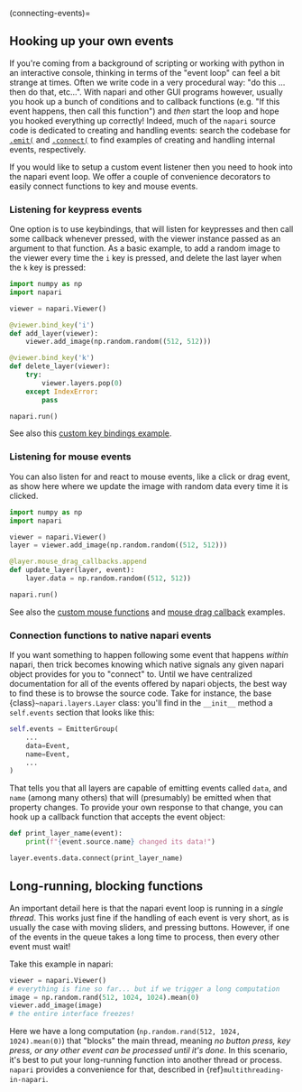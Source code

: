 (connecting-events)=

## Hooking up your own events

If you're coming from a background of scripting or working with python in an
interactive console, thinking in terms of the "event loop" can feel a bit
strange at times. Often we write code in a very procedural way: "do this ...
then do that, etc...". With napari and other GUI programs however, usually you
hook up a bunch of conditions and to callback functions (e.g. "If this event
happens, then call this function") and *then* start the loop and hope you hooked
everything up correctly!  Indeed, much of the ``napari`` source code is
dedicated to creating and handling events: search the codebase for
[`.emit(`](https://github.com/napari/napari/search?q=%22.emit%28%22&type=code)
and
[`.connect(`](https://github.com/napari/napari/search?q=%22.connect%28%22&type=code)
to find examples of creating and handling internal events, respectively.

If you would like to setup a custom event listener then you need to hook into
the napari event loop. We offer a couple of convenience decorators to easily
connect functions to key and mouse events.

### Listening for keypress events

One option is to use keybindings, that will listen for keypresses and then call
some callback whenever pressed, with the viewer instance passed as an argument
to that function. As a basic example, to add a random image to the viewer every
time the `i` key is pressed, and delete the last layer when the `k` key is
pressed:

```python
import numpy as np
import napari

viewer = napari.Viewer()

@viewer.bind_key('i')
def add_layer(viewer):
    viewer.add_image(np.random.random((512, 512)))

@viewer.bind_key('k')
def delete_layer(viewer):
    try:
        viewer.layers.pop(0)
    except IndexError:
        pass

napari.run()
```

See also this [custom key bindings
example](https://github.com/napari/napari/blob/master/examples/custom_key_bindings.py).

### Listening for mouse events

You can also listen for and react to mouse events, like a click or drag event,
as show here where we update the image with random data every time it is
clicked.

```python
import numpy as np
import napari

viewer = napari.Viewer()
layer = viewer.add_image(np.random.random((512, 512)))

@layer.mouse_drag_callbacks.append
def update_layer(layer, event):
    layer.data = np.random.random((512, 512))

napari.run()
```

See also the [custom mouse
functions](https://github.com/napari/napari/blob/master/examples/custom_mouse_functions.py)
and [mouse drag
callback](https://github.com/napari/napari/blob/master/examples/mouse_drag_callback.py)
examples.

### Connection functions to native napari events

If you want something to happen following some event that happens *within*
napari, then trick becomes knowing which native signals any given napari object
provides for you to "connect" to.  Until we have centralized documentation for
all of the events offered by napari objects, the best way to find these is to
browse the source code.  Take for instance, the base
{class}`~napari.layers.Layer` class: you'll find in the `__init__` method a
``self.events`` section that looks like this:

```python
self.events = EmitterGroup(
    ...
    data=Event,
    name=Event,
    ...
)
```

That tells you that all layers are capable of emitting events called `data`, and
`name` (among many others) that will (presumably) be emitted when that property
changes. To provide your own response to that change, you can hook up a callback
function that accepts the event object:

```python
def print_layer_name(event):
    print(f"{event.source.name} changed its data!")

layer.events.data.connect(print_layer_name)
```

## Long-running, blocking functions

An important detail here is that the napari event loop is running in a *single
thread*.  This works just fine if the handling of each event is very short, as
is usually the case with moving sliders, and pressing buttons.  However, if one
of the events in the queue takes a long time to process, then every other event
must wait!

Take this example in napari:

```python
viewer = napari.Viewer()
# everything is fine so far... but if we trigger a long computation
image = np.random.rand(512, 1024, 1024).mean(0)
viewer.add_image(image)
# the entire interface freezes!
```

Here we have a long computation (`np.random.rand(512, 1024, 1024).mean(0)`) that
"blocks" the main thread, meaning *no button press, key press, or any other
event can be processed until it's done*.  In this scenario, it's best to put
your long-running function into another thread or process.  `napari` provides a
convenience for that, described in {ref}`multithreading-in-napari`.
